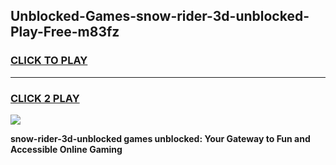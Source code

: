
## Unblocked-Games-snow-rider-3d-unblocked-Play-Free-m83fz
<h3>
<a href="https://premium76.site?title=snow-rider-3d-unblocked&ref=24M">CLICK TO PLAY</a></h3>
<hr>

<h3>
<a href="https://premium76.site?title=snow-rider-3d-unblocked&ref=24M">CLICK 2 PLAY</a>
  
</h3>

<a href="https://premium76.site?title=snow-rider-3d-unblocked&ref=24M"><img src="https://clearcache.store/games.png"></a>


**snow-rider-3d-unblocked games unblocked: Your Gateway to Fun and Accessible Online Gaming**
